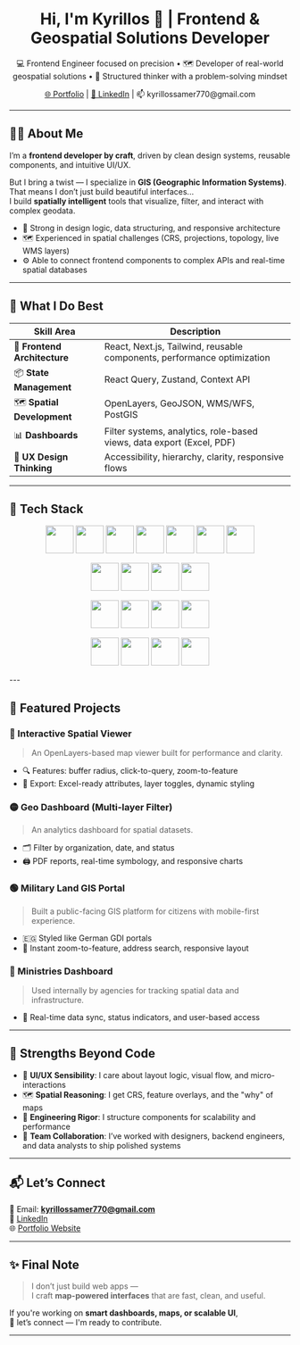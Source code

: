 <h1 align="center">Hi, I'm Kyrillos 👋 | Frontend & Geospatial Solutions Developer</h1>

<p align="center">
💻 Frontend Engineer focused on precision • 🗺️ Developer of real-world geospatial solutions • 🧠 Structured thinker with a problem-solving mindset
</p>

<p align="center">
  <a href="https://kyrillossamer.github.io/myPortfolio" target="_blank">🌐 Portfolio</a> |
  <a href="https://www.linkedin.com/in/kyrillos-samer-82b862263" target="_blank">🔗 LinkedIn</a> |
  📫 kyrillossamer770@gmail.com
</p>

---

## 👨‍💻 About Me

I’m a **frontend developer by craft**, driven by clean design systems, reusable components, and intuitive UI/UX.

But I bring a twist — I specialize in **GIS (Geographic Information Systems)**. That means I don’t just build beautiful interfaces...  
I build **spatially intelligent** tools that visualize, filter, and interact with complex geodata.

- 🧠 Strong in design logic, data structuring, and responsive architecture  
- 🗺️ Experienced in spatial challenges (CRS, projections, topology, live WMS layers)  
- ⚙️ Able to connect frontend components to complex APIs and real-time spatial databases  

---

## 🚀 What I Do Best

| Skill Area | Description |
|------------|-------------|
| 🎨 **Frontend Architecture** | React, Next.js, Tailwind, reusable components, performance optimization |
| 📦 **State Management** | React Query, Zustand, Context API |
| 🗺️ **Spatial Development** | OpenLayers, GeoJSON, WMS/WFS, PostGIS |
| 📊 **Dashboards** | Filter systems, analytics, role-based views, data export (Excel, PDF) |
| 🧪 **UX Design Thinking** | Accessibility, hierarchy, clarity, responsive flows |

---

## 🧰 Tech Stack

<p align="center">
  <!-- Core Languages -->
  <img height="50" src="https://img.shields.io/badge/HTML-E34F26?style=for-the-badge&logo=html5&logoColor=white" />
  <img height="50" src="https://img.shields.io/badge/CSS-1572B6?style=for-the-badge&logo=css3&logoColor=white" />
  <img height="50" src="https://img.shields.io/badge/JavaScript-F7DF1E?style=for-the-badge&logo=javascript&logoColor=black" />
  <img height="50" src="https://img.shields.io/badge/TypeScript-3178C6?style=for-the-badge&logo=typescript&logoColor=white" />
  <img height="50" src="https://img.shields.io/badge/Python-3776AB?style=for-the-badge&logo=python&logoColor=white" />
  <img height="50" src="https://img.shields.io/badge/C++-00599C?style=for-the-badge&logo=c%2B%2B&logoColor=white" />
  <img height="50" src="https://img.shields.io/badge/SQL-003B57?style=for-the-badge&logo=postgresql&logoColor=white" />
</p>

<p align="center">
  <!-- Frontend Frameworks & Styling -->
  <img height="50" src="https://img.shields.io/badge/Bootstrap-6E28C9?style=for-the-badge&logo=bootstrap&logoColor=white" />
  <img height="50" src="https://img.shields.io/badge/TailwindCSS-06B6D4?style=for-the-badge&logo=tailwindcss&logoColor=white" />
  <img height="50" src="https://img.shields.io/badge/React-20232A?style=for-the-badge&logo=react&logoColor=61DAFB" />
  <img height="50" src="https://img.shields.io/badge/Next.js-000000?style=for-the-badge&logo=nextdotjs&logoColor=white" />
</p>

<p align="center">
  <!-- GIS & Spatial Tools -->
  <img height="50" src="https://img.shields.io/badge/OpenLayers-1D6F42?style=for-the-badge&logo=openlayers&logoColor=white" />
  <img height="50" src="https://img.shields.io/badge/PostGIS-336791?style=for-the-badge&logo=postgresql&logoColor=white" />
  <img height="50" src="https://img.shields.io/badge/GeoJSON-006400?style=for-the-badge" />
  <img height="50" src="https://img.shields.io/badge/WMS/WFS-005CB8?style=for-the-badge" />
</p>

<p align="center">
  <!-- Tools & Utilities -->
  <img height="50" src="https://img.shields.io/badge/Git-F05032?style=for-the-badge&logo=git&logoColor=white" />
  <img height="50" src="https://img.shields.io/badge/Axios-5A29E4?style=for-the-badge" />
  <img height="50" src="https://img.shields.io/badge/Vite-646CFF?style=for-the-badge&logo=vite&logoColor=white" />
  <img height="50" src="https://img.shields.io/badge/Figma-000000?style=for-the-badge&logo=figma&logoColor=white" />
</p>
---

## 🧩 Featured Projects

### 🔵 Interactive Spatial Viewer
> An OpenLayers-based map viewer built for performance and clarity.

- 🔍 Features: buffer radius, click-to-query, zoom-to-feature
- 🧰 Export: Excel-ready attributes, layer toggles, dynamic styling

### 🟡 Geo Dashboard (Multi-layer Filter)
> An analytics dashboard for spatial datasets.

- 🗂️ Filter by organization, date, and status
- 🖨️ PDF reports, real-time symbology, and responsive charts

### 🟢 Military Land GIS Portal
> Built a public-facing GIS platform for citizens with mobile-first experience.

- 🇪🇬 Styled like German GDI portals
- 📍 Instant zoom-to-feature, address search, responsive layout

### 🔴 Ministries Dashboard
> Used internally by agencies for tracking spatial data and infrastructure.

- 🧭 Real-time data sync, status indicators, and user-based access

---

## 🧠 Strengths Beyond Code

- 📐 **UI/UX Sensibility**: I care about layout logic, visual flow, and micro-interactions  
- 🗺️ **Spatial Reasoning**: I get CRS, feature overlays, and the "why" of maps  
- 🧰 **Engineering Rigor**: I structure components for scalability and performance  
- 🤝 **Team Collaboration**: I’ve worked with designers, backend engineers, and data analysts to ship polished systems

---

## 📬 Let’s Connect

📧 Email: **kyrillossamer770@gmail.com**  
🔗 [LinkedIn](https://www.linkedin.com/in/kyrillos-samer-82b862263)  
🌐 [Portfolio Website](https://kyrillossamer.github.io/myPortfolio)

---

## ✨ Final Note

> I don’t just build web apps —  
> I craft **map-powered interfaces** that are fast, clean, and useful.

If you're working on **smart dashboards, maps, or scalable UI**,  
📩 let’s connect — I'm ready to contribute.

---

